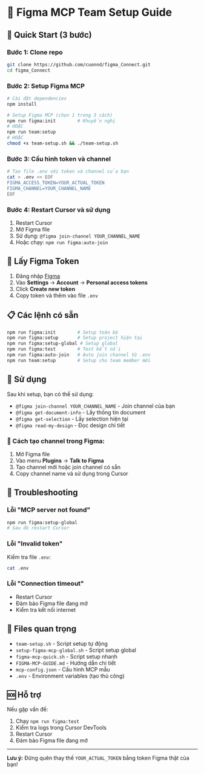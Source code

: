 # 🎨 Figma MCP Team Setup Guide

## 🚀 Quick Start (3 bước)

### Bước 1: Clone repo
```bash
git clone https://github.com/cuonnd/figma_Connect.git
cd figma_Connect
```

### Bước 2: Setup Figma MCP
```bash
# Cài đặt dependencies
npm install

# Setup Figma MCP (chọn 1 trong 3 cách)
npm run figma:init        # Khuyến nghị
# HOẶC
npm run team:setup
# HOẶC
chmod +x team-setup.sh && ./team-setup.sh
```

### Bước 3: Cấu hình token và channel
```bash
# Tạo file .env với token và channel của bạn
cat > .env << EOF
FIGMA_ACCESS_TOKEN=YOUR_ACTUAL_TOKEN
FIGMA_CHANNEL=YOUR_CHANNEL_NAME
EOF
```

### Bước 4: Restart Cursor và sử dụng
1. Restart Cursor
2. Mở Figma file
3. Sử dụng: `@figma join-channel YOUR_CHANNEL_NAME`
4. Hoặc chạy: `npm run figma:auto-join`

## 🔑 Lấy Figma Token

1. Đăng nhập [Figma](https://www.figma.com)
2. Vào **Settings** → **Account** → **Personal access tokens**
3. Click **Create new token**
4. Copy token và thêm vào file `.env`

## 📋 Các lệnh có sẵn

```bash
npm run figma:init        # Setup toàn bộ
npm run figma:setup       # Setup project hiện tại
npm run figma:setup-global # Setup global
npm run figma:test        # Test kết nối
npm run figma:auto-join   # Auto join channel từ .env
npm run team:setup        # Setup cho team member mới
```

## 🎯 Sử dụng

Sau khi setup, bạn có thể sử dụng:

- `@figma join-channel YOUR_CHANNEL_NAME` - Join channel của bạn
- `@figma get-document-info` - Lấy thông tin document
- `@figma get-selection` - Lấy selection hiện tại
- `@figma read-my-design` - Đọc design chi tiết

### 📝 Cách tạo channel trong Figma:
1. Mở Figma file
2. Vào menu **Plugins** → **Talk to Figma**
3. Tạo channel mới hoặc join channel có sẵn
4. Copy channel name và sử dụng trong Cursor

## 🔧 Troubleshooting

### Lỗi "MCP server not found"
```bash
npm run figma:setup-global
# Sau đó restart Cursor
```

### Lỗi "Invalid token"
Kiểm tra file `.env`:
```bash
cat .env
```

### Lỗi "Connection timeout"
- Restart Cursor
- Đảm bảo Figma file đang mở
- Kiểm tra kết nối internet

## 📁 Files quan trọng

- `team-setup.sh` - Script setup tự động
- `setup-figma-mcp-global.sh` - Script setup global
- `figma-mcp-quick.sh` - Script setup nhanh
- `FIGMA-MCP-GUIDE.md` - Hướng dẫn chi tiết
- `mcp-config.json` - Cấu hình MCP mẫu
- `.env` - Environment variables (tạo thủ công)

## 🆘 Hỗ trợ

Nếu gặp vấn đề:
1. Chạy `npm run figma:test`
2. Kiểm tra logs trong Cursor DevTools
3. Restart Cursor
4. Đảm bảo Figma file đang mở

---

**Lưu ý:** Đừng quên thay thế `YOUR_ACTUAL_TOKEN` bằng token Figma thật của bạn! 